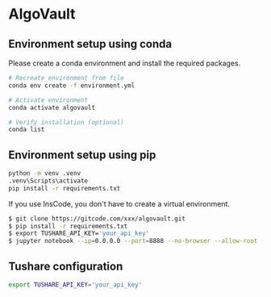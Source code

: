 # AlgoVault

## Environment setup using conda

Please create a conda environment and install the required packages.

```bash
# Recreate environment from file
conda env create -f environment.yml

# Activate environment
conda activate algovault

# Verify installation (optional)
conda list
```

## Environment setup using pip
```bash
python -m venv .venv
.venv\Scripts\activate
pip install -r requirements.txt
```

If you use InsCode, you don't have to create a virtual environment.
```bash
$ git clone https://gitcode.com/xxx/algovault.git
$ pip install -r requirements.txt
$ export TUSHARE_API_KEY='your_api_key'
$ jupyter notebook --ip=0.0.0.0 --port=8888 --no-browser --allow-root --config=./jupyter_notebook_config.py
```

## Tushare configuration
```bash
export TUSHARE_API_KEY='your_api_key'
```